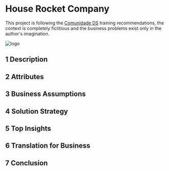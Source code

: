 # House Rocket Company

This project is following the [Comunidade DS](https://www.comunidadedatascience.com/comunidade-ds/) training recommendations, the context is completely fictitious and the business problems exist only in the author's imagination.

<img src="https://user-images.githubusercontent.com/000.png" alt="logo" style="zoom:100%;" />

## 1 Description

## 2 Attributes

## 3 Business Assumptions

## 4 Solution Strategy

## 5 Top Insights

## 6 Translation for Business

## 7 Conclusion
